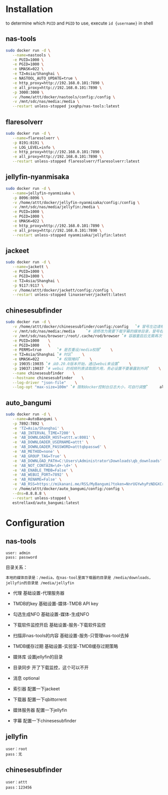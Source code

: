  # Installation
 
 to determine which `PUID` and `PGID` to use, execute `id {username}` in shell

 ## nas-tools
 ```bash
 sudo docker run -d \
	--name=nastools \
	-e PUID=1000 \
	-e PGID=1000 \
	-e UMASK=022 \
	-e TZ=Asia/Shanghai \
	-e NASTOOL_AUTO_UPDATE=true \
	-e http_proxy=http://192.168.0.101:7890 \
	-e all_proxy=http://192.168.0.101:7890 \
	-p 3000:3000 \
	-v /home/attt/docker/nastools/config:/config \
	-v /mnt/sdc/nas/media:/media \
	--restart unless-stopped jxxghp/nas-tools:latest
 ```

 ## flaresolverr
 ```bash
 sudo docker run -d \
	--name=flaresolverr \
	-p 8191:8191 \
	-e LOG_LEVEL=info \
	-e http_proxy=http://192.168.0.101:7890 \
	-e all_proxy=http://192.168.0.101:7890 \
	--restart unless-stopped flaresolverr/flaresolverr:latest
 ```


 ## jellyfin-nyanmisaka
 ```bash
 sudo docker run -d \
	--name=jellyfin-nyanmisaka \
	-p 8096:8096 \
	-v /home/attt/docker/jellyfin-nyanmisaka/config:/config \
	-v /mnt/sdc/nas/media/jellyfin:/media \
	-e PUID=1000 \
	-e PGID=1000 \
	-e UMASK=022 \
	-e http_proxy=http://192.168.0.101:7890 \
	-e all_proxy=http://192.168.0.101:7890 \
	--restart unless-stopped nyanmisaka/jellyfin:latest
 ```

 ## jackeet
 ```bash
 sudo docker run -d \
	--name=jackett \
	-e PUID=1000 \
	-e PGID=1000 \
	-e TZ=Asia/Shanghai \
	-p 9117:9117 \
	-v /home/attt/docker/jackett/config:/config \
	--restart unless-stopped linuxserver/jackett:latest
 ```

 ## chinesesubfinder
 ```bash
 sudo docker run -d \
	-v /home/attt/docker/chinesesubfinder/config:/config   `# 冒号左边请修改为你想在主机上保存配置、日志等文件的路径`   \
	-v /mnt/sdc/nas/media:/media     `# 请修改为需要下载字幕的媒体目录，冒号右边可以改成你方便记忆的目录，多个媒体目录需要添\加多个-v映射`    \
	-v /mnt/sdc/nas/browser:/root/.cache/rod/browser `# 容器重启后无需再次下载 chrome，除非 go-rod 更新`    \
	-e PUID=1000    \
	-e PGID=1000    \
	-e PERMS=true       `# 是否重设/media权限`    \
	-e TZ=Asia/Shanghai `# 时区`    \
	-e UMASK=022        `# 权限掩码`    \
	-p 19035:19035 `# 从0.20.0版本开始，通过webui来设置`    \
	-p 19037:19037 `# webui 的视频列表读取图片用，务必设置不要暴露到外网`    \
	--name chinesesubfinder    \
	--hostname chinesesubfinder    \
	--log-driver "json-file"    \
	--log-opt "max-size=100m" `# 限制docker控制台日志大小，可自行调整`     allanpk716/chinesesubfinder
 ```
 
 ## auto_bangumi
 ```bash
sudo docker run -d \
    --name=AutoBangumi \
    -p 7892:7892 \
    -e 'TZ=Asia/Shanghai' \
    -e 'AB_INTERVAL_TIME=7200' \
    -e 'AB_DOWNLOADER_HOST=attt.w:8081' \
    -e 'AB_DOWNLOADER_USERNAME=attt' \
    -e 'AB_DOWNLOADER_PASSWORD=atttqbpasswd' \
    -e 'AB_METHOD=none' \
    -e 'AB_GROUP_TAG=True' \
    -e 'AB_DOWNLOAD_PATH=C:\Users\Administrator\Downloads\qb_downloads' \
    -e 'AB_NOT_CONTAIN=\d+-\d+' \
    -e 'AB_ENABLE_TMDB=False' \
    -e 'AB_WEBUI_PORT=7892' \
    -e 'AB_RENAME=False' \
    -e 'AB_RSS=https://mikanani.me/RSS/MyBangumi?token=NnrUGYwhyPzNDGXCrk%2fOfQ%3d%3d' \
    -v /home/attt/docker/auto_bangumi/config:/config \
    --dns=8.8.8.8 \
    --restart unless-stopped \
    estrellaxd/auto_bangumi:latest
 ```

# Configuration
## nas-tools

```text
user: admin
pass: password
```

目录关系：

`本地的媒体目录是：/media，在nas-tool里面下载器的目录是 /media/downloads，jellyfin的目录是 /media/jellyfin`

- 代理
基础设置-代理服务器

- TMDB的key
基础设置-媒体-TMDB API key

- 勾选生成NFO
基础设置-媒体-生成NFO

- 下载软件监控开启
基础设置-服务-下载软件监控

- 扫描非nas-tools的内容
基础设置-服务-只管理nas-tool去掉

- TMDB缓存过期
基础设置-实验室-TMDB缓存过期策略

- 媒体库
设置jellyfin的目录

- 目录同步
开了下载监控，这个可以不开

- 消息 optional

- 索引器
配置一下jackeet

- 下载器
配置一下qbittorrent

- 媒体服务器
配置一下jellyfin

- 字幕
配置一下chinesesubfinder

## jellyfin
```text
user：root
pass：无
```
## chinesesubfinder
```text
user：attt
pass：123456
```
 

 
